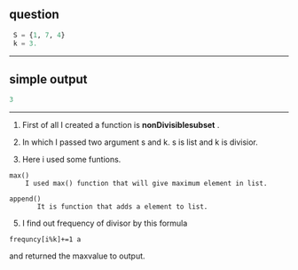 
## question
```python
 S = {1, 7, 4} 
 k = 3.
```
---
## simple output
```python
3
```
---
1. First of all I created a function is **nonDivisiblesubset** .

2. In which I passed two argument s and k. s is list and k is divisior.

4. Here i used some funtions.

```
max()
    I used max() function that will give maximum element in list.
```

```
append()
       It is function that adds a element to list.
```
5. I find out frequency of divisor by this formula 

```
frequncy[i%k]+=1 a
```
and returned the maxvalue to output.